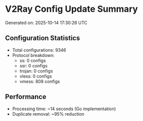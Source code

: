 # V2Ray Config Update Summary
Generated on: 2025-10-14 17:30:26 UTC

## Configuration Statistics
- Total configurations: 9346
- Protocol breakdown:
  - ss: 0 configs
  - ssr: 0 configs
  - trojan: 0 configs
  - vless: 0 configs
  - vmess: 808 configs

## Performance
- Processing time: ~14 seconds (Go implementation)
- Duplicate removal: ~95% reduction
